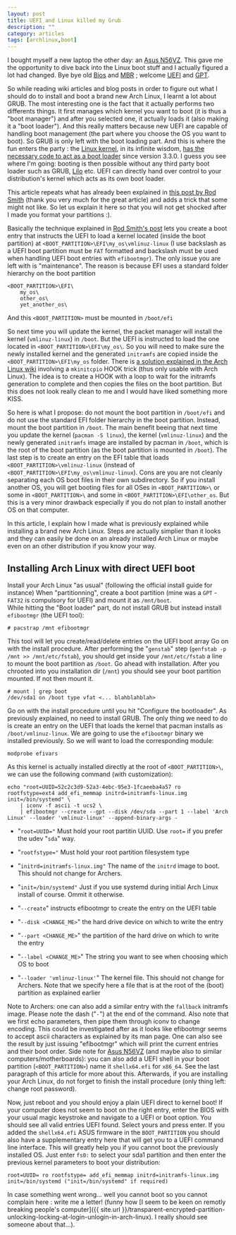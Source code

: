 ```yaml
---
layout: post
title: UEFI and Linux killed my Grub
description: ""
category: articles
tags: [archlinux,boot]
---
```


I bought myself a new laptop the other day: an [Asus N56VZ](http://www.asus.com/Notebooks/Multimedia_Entertainment/N56VZ/#specifications). This gave me the opportunity to dive back into the Linux boot stuff and I actually figured a lot had changed. Bye bye old [Bios](http://en.wikipedia.org/wiki/BIOS) and [MBR](http://en.wikipedia.org/wiki/Master_boot_record) ; welcome [UEFI](http://en.wikipedia.org/wiki/Unified_Extensible_Firmware_Interface) and [GPT](http://en.wikipedia.org/wiki/GUID_Partition_Table).

So while reading wiki articles and blog posts in order to figure out what I should do to install and boot a brand new Arch Linux, I learnt a lot about GRUB. The most interesting one is the fact that it actually performs two differents things. It first manages which kernel you want to boot (it is thus a "boot manager") and after you selected one, it actually loads it (also making it a "boot loader"). And this really matters because new UEFI are capable of handling boot management (the part where you choose the OS you want to boot). So GRUB is only left with the boot loading part. And this is where the fun enters the party : the [Linux kernel](http://www.kernel.org/), in its infinite wisdom, [has the necessary code to act as a boot loader](https://lkml.org/lkml/2011/10/17/81) since version 3.3.0. I guess you see where I'm going: booting is then possible without any third party boot loader such as GRUB, [Lilo](http://en.wikipedia.org/wiki/LILO_(boot_loader)) etc. UEFI can directly hand over control to your distribution's kernel which acts as its own boot loader.

This article repeats what has already been explained in [this post by Rod Smith](http://www.rodsbooks.com/efi-bootloaders/efistub.html) (thank you very much for the great article) and adds a trick that some might not like. So let us explain it here so that you will not get shocked after I made you format your partitions :).

Basically the technique explained in [Rod Smith's post](http://www.rodsbooks.com/efi-bootloaders/efistub.html) lets you create a boot entry that instructs the UEFI to load a kernel located (inside the boot partition) at `<BOOT_PARTITION>\EFI\my_os\vmlinuz-linux` (I use backslash as a UEFI boot partition must be `FAT` formatted and backslash must be used when handling UEFI boot entries with `efibootmgr`). The only issue you are left with is "maintenance". The reason is because EFI uses a standard folder hierarchy on the boot partition

    <BOOT_PARTITION>\EFI\
        my_os\
        other_os\
        yet_another_os\

And this `<BOOT_PARTITION>` must be mounted in `/boot/efi`

So next time you will update the kernel, the packet manager will install the kernel (`vmlinuz-linux`) in `/boot`. But the UEFI is instructed to load the one located in `<BOOT_PARTITION>\EFI\my_os\`. So you will need to make sure the newly installed kernel and the generated `initramfs` are copied inside the `<BOOT_PARTITION>\EFI\my_os` folder. There is [a solution explained in the Arch Linux wiki](https://wiki.archlinux.org/index.php/UEFI_Bootloaders#Sync_EFISTUB_Kernel_in_UEFISYS_partition_using_Mkinitcpio_hook) involving a `mkinitcpio` HOOK trick (thus only usable with Arch Linux). The idea is to create a HOOK with a loop to wait for the initramfs generation to complete and then copies the files on the boot partition. But this does not look really clean to me and I would have liked something more KISS.

So here is what I propose: do not mount the boot partition in `/boot/efi` and do not use the standard EFI folder hierarchy in the boot partition. Instead, mount the boot partition in `/boot`. The main benefit beeing that next time you update the kernel (`pacman -S linux`), the kernel (`vmlinuz-linux`) and the newly generated `initramfs` image are installed by pacman in `/boot`, which is the root of the boot partition (as the boot partition is mounted in `/boot`). The last step is to create an entry on the EFI table that loads `<BOOT_PARTITION>\vmlinuz-linux` (instead of `<BOOT_PARTITION>\EFI\my_os\vmlinuz-linux`). Cons are you are not cleanly separating each OS boot files in their own subdirectory. So if you install another OS, you will get booting files for all OSes in `<BOOT_PARTITION>\` or some in `<BOOT_PARTITION>\` and some in `<BOOT_PARTITION>\EFI\other_os`. But this is a very minor drawback especially if you do not plan to install another OS on that computer.

In this article, I explain how I made what is previously explained while installing a brand new Arch Linux. Steps are actually simplier than it looks and they can easily be done on an already installed Arch Linux or maybe even on an other distribution if you know your way.

Installing Arch Linux with direct UEFI boot
-------------------------------------------

Install your Arch Linux "as usual" (following the official install guide for instance) When "partitionning", create a boot partition (mine was a `GPT` - `FAT32` is compulsory for UEFI) and mount it as `/mnt/boot`.\
 While hitting the "Boot loader" part, do not install GRUB but instead install `efibootmgr` (the UEFI tool):

~~~~ {.markup}
# pacstrap /mnt efibootmgr
~~~~

This tool will let you create/read/delete entries on the UEFI boot array Go on with the install procedure. After performing the "`genstab`" step (`genfstab -p /mnt >> /mnt/etc/fstab`), you should get inside your `/mnt/etc/fstab` a line to mount the boot partition as `/boot`. Go ahead with installation. After you chrooted into you installation dir (`/mnt`) you should see your boot partition mounted. If not then mount it.

~~~~ {.markup}
# mount | grep boot
/dev/sda1 on /boot type vfat <... blahblahblah>
~~~~

Go on with the install procedure until you hit "Configure the bootloader". As previously explained, no need to install GRUB. The only thing we need to do is create an entry on the UEFI that loads the kernel that pacman installs as `/boot/vmlinuz-linux`. We are going to use the `efibootmgr` binary we installed previously. So we will want to load the corresponding module:

~~~~ {.markup}
modprobe efivars
~~~~

As this kernel is actually installed directly at the root of `<BOOT_PARTITION>\`, we can use the following command (with customization):

~~~~ {.markup}
echo "root=UUID=52c2c3d9-52a3-4ebc-95e3-1fcaeeba4a57 ro rootfstype=ext4 add_efi_memmap initrd=initramfs-linux.img init=/bin/systemd" \
    | iconv -f ascii -t ucs2 \
    | efibootmgr --create --gpt --disk /dev/sda --part 1 --label 'Arch Linux' --loader 'vmlinuz-linux' --append-binary-args -
~~~~

-   "`root=UUID="` Must hold your root partitin UUID. Use `root=` if you prefer the udev "`sda`" way.
-   "`rootfstype="` Must hold your root partition filesystem type
-   "`initrd=initramfs-linux.img"` The name of the `initrd` image to boot. This should not change for Archers.
-   "`init=/bin/systemd"` Just if you use systemd during initial Arch Linux install of course. Ommit it otherwise.

-   "`--create`" instructs efibootmgr to create the entry on the UEFI table
-   "`--disk <CHANGE_ME>`" the hard drive device on which to write the entry
-   "`--part <CHANGE_ME>`" the partition of the hard drive on which to write the entry
-   "`--label <CHANGE_ME>`" The string you want to see when choosing which OS to boot
-   "`--loader 'vmlinuz-linux'`" The kernel file. This should not change for Archers. Note that we specify here a file that is at the root of the (boot) partition as explained earlier

Note to Archers: one can also add a similar entry with the `fallback` initramfs image. Please note the dash ("`-`") at the end of the command. Also note that we first echo parameters, then pipe them through iconv to change encoding. This could be investigated after as it looks like efibootmgr seems to accept ascii characters as explained by its man page. One can also see the result by just issuing "efibootmgr" which will print the current entries and their boot order. Side note for [Asus N56VZ](http://www.asus.com/Notebooks/Multimedia_Entertainment/N56VZ/#specifications) (and maybe also to similar computers/motherboards): you can also add a UEFI shell in your boot partition (`<BOOT_PARTITION>`) name it `shellx64.efi` for `x86_64`. See the last paragraph of this article for more about this. Afterwards, if you are installing your Arch Linux, do not forget to finish the install procedure (only thing left: change root password).

Now, just reboot and you should enjoy a plain UEFI direct to kernel boot! If your computer does not seem to boot on the right entry, enter the BIOS with your usual magic keystroke and navigate to a UEFI or boot option. You should see all valid entries UEFI found. Select yours and press enter. If you added the `shellx64.efi` ASUS firmware in the `BOOT_PARTITION` you should also have a supplementary entry here that will get you to a UEFI command line interface. This will greatly help you if you cannot boot the previously installed OS. Just enter `fs0:` to select your sda1 partition and then enter the previous kernel parameters to boot your distribution:

~~~~ {.markup}
root=UUID= ro rootfstype= add_efi_memmap initrd=initramfs-linux.img init=/bin/systemd ("init=/bin/systemd" if required)
~~~~

In case something went wrong... well you cannot boot so you cannot complain here : write me a letter! (funny how [I seem to be keen on remotly breaking people's computer]({{ site.url }}/transparent-encrypted-partition-unlocking-locking-at-login-unlogin-in-arch-linux). I really should see someone about that...).

